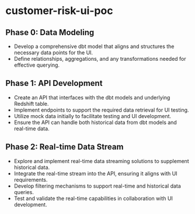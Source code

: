 # customer-risk-ui-poc



## Phase 0: Data Modeling
- Develop a comprehensive dbt model that aligns and structures the necessary data points for the UI.
- Define relationships, aggregations, and any transformations needed for effective querying.

## Phase 1: API Development
- Create an API that interfaces with the dbt models and underlying Redshift table.
- Implement endpoints to support the required data retrieval for UI testing.
- Utilize mock data initially to facilitate testing and UI development.
- Ensure the API can handle both historical data from dbt models and real-time data.

## Phase 2: Real-time Data Stream
- Explore and implement real-time data streaming solutions to supplement historical data.
- Integrate the real-time stream into the API, ensuring it aligns with UI requirements.
- Develop filtering mechanisms to support real-time and historical data queries.
- Test and validate the real-time capabilities in collaboration with UI development.
